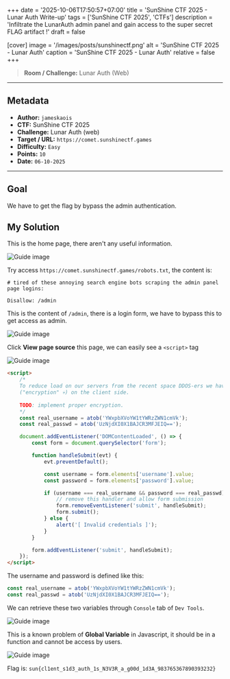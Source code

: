 +++
date = '2025-10-06T17:50:57+07:00'
title = 'SunShine CTF 2025 - Lunar Auth Write-up'
tags = ['SunShine CTF 2025', 'CTFs']
description = 'Infiltrate the LunarAuth admin panel and gain access to the super secret FLAG artifact !'
draft = false

[cover]
  image = '/images/posts/sunshinectf.png'
  alt = 'SunShine CTF 2025 - Lunar Auth'
  caption = 'SunShine CTF 2025 - Lunar Auth'
  relative = false
+++

> **Room / Challenge:** Lunar Auth (Web)

---

## Metadata

-   **Author:** `jameskaois`
-   **CTF:** SunShine CTF 2025
-   **Challenge:** Lunar Auth (web)
-   **Target / URL:** `https://comet.sunshinectf.games`
-   **Difficulty:** `Easy`
-   **Points:** `10`
-   **Date:** `06-10-2025`

---

## Goal

We have to get the flag by bypass the admin authentication.

## My Solution

This is the home page, there aren't any useful information.

![Guide image](/images/posts/lunar-auth-1.png)

Try access `https://comet.sunshinectf.games/robots.txt`, the content is:

```
# tired of these annoying search engine bots scraping the admin panel page logins:

Disallow: /admin
```

This is the content of `/admin`, there is a login form, we have to bypass this to get access as admin.

![Guide image](/images/posts/lunar-auth-2.png)

Click **View page source** this page, we can easily see a `<script>` tag

![Guide image](/images/posts/lunar-auth-3.png)

```html
<script>
    /*
    To reduce load on our servers from the recent space DDOS-ers we have lowered login attempts by using Base64 encoded encryption
    ("encryption" 💀) on the client side.
    
    TODO: implement proper encryption.
    */
    const real_username = atob('YWxpbXVoYW1tYWRzZWN1cmVk');
    const real_passwd = atob('UzNjdXI0X1BAJCR3MFJEIQ==');

    document.addEventListener('DOMContentLoaded', () => {
        const form = document.querySelector('form');

        function handleSubmit(evt) {
            evt.preventDefault();

            const username = form.elements['username'].value;
            const password = form.elements['password'].value;

            if (username === real_username && password === real_passwd) {
                // remove this handler and allow form submission
                form.removeEventListener('submit', handleSubmit);
                form.submit();
            } else {
                alert('[ Invalid credentials ]');
            }
        }

        form.addEventListener('submit', handleSubmit);
    });
</script>
```

The username and password is defined like this:

```javascript
const real_username = atob('YWxpbXVoYW1tYWRzZWN1cmVk');
const real_passwd = atob('UzNjdXI0X1BAJCR3MFJEIQ==');
```

We can retrieve these two variables through `Console` tab of `Dev Tools`.

![Guide image](/images/posts/lunar-auth-4.png)

This is a known problem of **Global Variable** in Javascript, it should be in a function and cannot be access by users.

![Guide image](/images/posts/lunar-auth-5.png)

Flag is: `sun{cl1ent_s1d3_auth_1s_N3V3R_a_g00d_1d3A_983765367890393232}`

